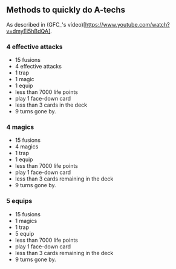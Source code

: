 ## Methods to quickly do A-techs

As described in (GFC_'s vídeo)[https://www.youtube.com/watch?v=dmyEi5hBdQA].

### 4 effective attacks

- 15 fusions
-  4 effective attacks
-  1 trap
-  1 magic
-  1 equip
- less than 7000 life points
- play 1 face-down card
- less than 3 cards in the deck
- 9 turns gone by.

### 4 magics

- 15 fusions
-  4 magics
-  1 trap
-  1 equip
- less than 7000 life points
- play 1 face-down card
- less than 3 cards remaining in the deck
- 9 turns gone by.

### 5 equips

- 15 fusions
-  1 magics
-  1 trap
-  5 equip
- less than 7000 life points
- play 1 face-down card
- less than 3 cards remaining in the deck
- 9 turns gone by.
